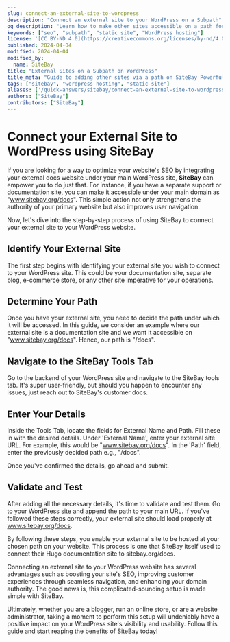 ```yaml
---
slug: connect-an-external-site-to-wordpress
description: "Connect an external site to your WordPress on a Subpath"
og_description: "Learn how to make other sites accessible on a path for better SEO"
keywords: ["seo", "subpath", "static site", "WordPress hosting"]
license: '[CC BY-ND 4.0](https://creativecommons.org/licenses/by-nd/4.0)'
published: 2024-04-04
modified: 2024-04-04
modified_by:
  name: SiteBay
title: "External Sites on a Subpath on WordPress"
title_meta: "Guide to adding other sites via a path on SiteBay Powerful WordPress Hosting"
tags: ["sitebay", "wordpress hosting", "static-site"]
aliases: ['/quick-answers/sitebay/connect-an-external-site-to-wordpress']
authors: ["SiteBay"]
contributors: ["SiteBay"]
---
```

# Connect your External Site to WordPress using SiteBay

If you are looking for a way to optimize your website's SEO by integrating your external docs website under your main WordPress site, **SiteBay** can empower you to do just that. For instance, if you have a separate support or documentation site, you can make it accessible under your main domain as "www.sitebay.org/docs". This simple action not only strengthens the authority of your primary website but also improves user navigation. 

Now, let's dive into the step-by-step process of using SiteBay to connect your external site to your WordPress website.

## Identify Your External Site

The first step begins with identifying your external site you wish to connect to your WordPress site. This could be your documentation site, separate blog, e-commerce store, or any other site imperative for your operations.

## Determine Your Path

Once you have your external site, you need to decide the path under which it will be accessed. In this guide, we consider an example where our external site is a documentation site and we want it accessible on "www.sitebay.org/docs". Hence, our path is "/docs".

## Navigate to the SiteBay Tools Tab

Go to the backend of your WordPress site and navigate to the SiteBay tools tab. It's super user-friendly, but should you happen to encounter any issues, just reach out to SiteBay's customer docs.

## Enter Your Details

Inside the Tools Tab, locate the fields for External Name and Path. Fill these in with the desired details. Under 'External Name', enter your external site URL. For example, this would be "www.sitebay.org/docs". In the 'Path' field, enter the previously decided path e.g., "/docs". 

Once you've confirmed the details, go ahead and submit. 

## Validate and Test

After adding all the necessary details, it's time to validate and test them. Go to your WordPress site and append the path to your main URL. If you've followed these steps correctly, your external site should load properly at www.sitebay.org/docs.

By following these steps, you enable your external site to be hosted at your chosen path on your website. This process is one that SiteBay itself used to connect their Hugo documentation site to sitebay.org/docs. 

Connecting an external site to your WordPress website has several advantages such as boosting your site's SEO, improving customer experiences through seamless navigation, and enhancing your domain authority. The good news is, this complicated-sounding setup is made simple with SiteBay. 

Ultimately, whether you are a blogger, run an online store, or are a website administrator, taking a moment to perform this setup will undeniably have a positive impact on your WordPress site's visibility and usability. Follow this guide and start reaping the benefits of SiteBay today!